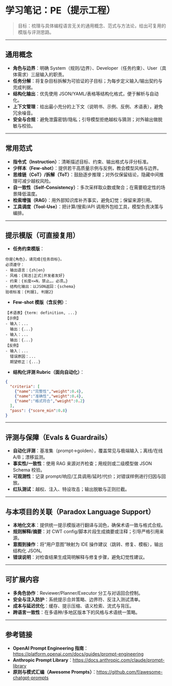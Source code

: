 # 学习笔记：PE（提示工程）

> 目标：梳理与具体编程语言无关的通用概念、范式与方法论，给出可复用的模版与评测思路。

---

## 通用概念

- **角色与边界**：明确 System（规则/边界）、Developer（任务约束）、User（具体需求）三层输入的职责。
- **任务分解**：将复杂目标拆解为可验证的子目标；为每步定义输入/输出契约与完成判据。
- **结构化输出**：优先使用 JSON/YAML/表格等结构化格式，便于解析与自动化。
- **上下文管理**：给出最小充分的上下文（说明书、示例、反例、术语表），避免冗余噪音。
- **安全与合规**：避免泄露密钥/隐私；引导模型拒绝越权与猜测；对外输出做脱敏与校验。

---

## 常用范式

- **指令式（Instruction）**：清晰描述目标、约束、输出格式与评分标准。
- **少样本（Few-shot）**：提供若干高质量示例与反例，教会模型风格与边界。
- **思维链（CoT）/拆解（ToT）**：鼓励逐步推理；对外仅保留结论，隐藏中间推理可减少越权风险。
- **自一致性（Self-Consistency）**：多次采样取众数或聚合；在需要稳定性的场景降低温度。
- **检索增强（RAG）**：用外部知识库补齐事实，避免幻觉；保留来源引用。
- **工具调度（Tool-Use）**：把计算/搜索/API 调用外包给工具，模型负责决策与编排。

---

## 提示模版（可直接复用）

- **任务约束模版**：
```text
你是{角色}，请完成{任务目标}。
必须遵守：
- 输出语言：{zh|en}
- 风格：{简洁|正式|开发者友好}
- 约束：{长度<=N，禁止…，必须…}
- 结构化输出：以JSON返回：{schema}
验收标准：{判据1, 判据2}
```

- **Few-shot 模版（含反例）**：
```text
【术语表】{term: definition, ...}
【示例】
- 输入：...
  输出：{...}
- 输入：...
  输出：{...}
【反例】
- 输入：...
  错误原因：...
  期望修正：{...}
```

- **结构化评测 Rubric（面向自动化）**：
```json
{
  "criteria": [
    {"name":"完整性","weight":0.4},
    {"name":"准确性","weight":0.4},
    {"name":"格式符合","weight":0.2}
  ],
  "pass": {"score_min":0.8}
}
```

---

## 评测与保障（Evals & Guardrails）

- **自动化评测**：基准集（prompt->golden），覆盖常见与极端输入；离线/在线 A/B；漂移监测。
- **事实性/一致性**：使用 RAG 来源对齐检查；用规则或二级模型做 JSON Schema 校验。
- **可观测性**：记录 prompt/响应/工具调用/延时/代价；对错误样例进行归因与回放。
- **红队测试**：越权、注入、特设攻击；输出脱敏与正则拦截。

---

## 与本项目的关联（Paradox Language Support）

- **本地化文本**：提供统一提示模版进行翻译与润色，确保术语一致与格式合规。
- **规则解释/摘要**：对 CWT config/脚本片段生成摘要或注释；引导严格引用来源。
- **意图到操作**：将“用户意图”映射为 IDE 操作建议（跳转、修复、模板），输出结构化 JSON。
- **错误说明**：对检查结果生成简明解释与修复步骤，避免幻觉性建议。

---

## 可扩展内容

- **多角色协作**：Reviewer/Planner/Executor 分工与对话回合控制。
- **安全与注入防护**：系统提示合并策略、边界符、反注入测试清单。
- **成本与延迟优化**：缓存、提示压缩、语义检索、流式与背压。
- **跨语言一致性**：在多语种/多地区版本下的风格与术语统一策略。

---

## 参考链接

- **OpenAI Prompt Engineering 指南**：https://platform.openai.com/docs/guides/prompt-engineering
- **Anthropic Prompt Library**：https://docs.anthropic.com/claude/prompt-library
- **原则与模式汇编（Awesome Prompts）**：https://github.com/f/awesome-chatgpt-prompts

